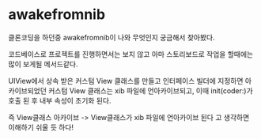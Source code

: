 # awakefromnib

클론코딩을 하던중 awakefromnib이 나와 무엇인지 궁금해서 찾아봤다.

코드베이스로 프로젝트를 진행하면서는 보지 않고 아마 스토리보드로 작업을 할때에는 많이 보게될 메서드같다.

UIView에서 상속 받은 커스텀 View 클래스를 만들고 인터페이스 빌더에 지정하면
 아카이브되었던 커스텀 View 클래스는 xib 파일에 언아카이브되고, 이때 init(coder:)가 호출 된 후 내부 속성이 초기화 된다.

즉 View클래스 아카이브 -> View클래스가 xib 파일에 언아카이브 된다
고 생각하면 이해하기 쉬울 듯 하다!